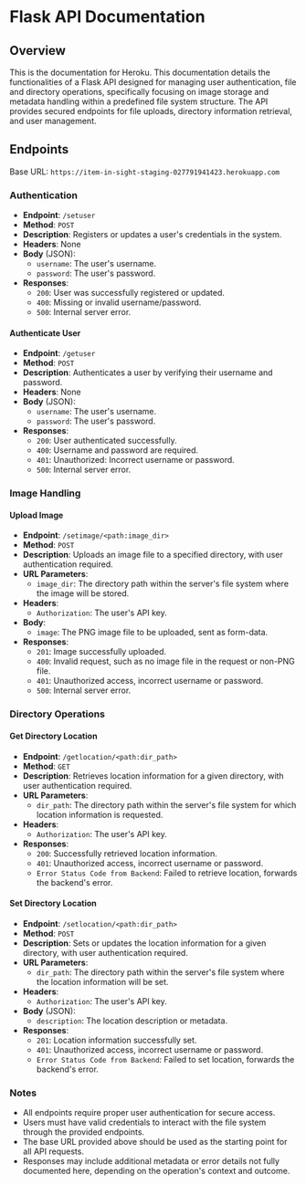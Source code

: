 # Flask API Documentation

## Overview

This is the documentation for Heroku. This documentation details the functionalities of a Flask API designed for managing user authentication, file and directory operations, specifically focusing on image storage and metadata handling within a predefined file system structure. The API provides secured endpoints for file uploads, directory information retrieval, and user management.

## Endpoints

Base URL: `https://item-in-sight-staging-027791941423.herokuapp.com`

### Authentication

- **Endpoint**: `/setuser`
- **Method**: `POST`
- **Description**: Registers or updates a user's credentials in the system.
- **Headers**: None
- **Body** (JSON):
  - `username`: The user's username.
  - `password`: The user's password.
- **Responses**:
  - `200`: User was successfully registered or updated.
  - `400`: Missing or invalid username/password.
  - `500`: Internal server error.

#### Authenticate User

- **Endpoint**: `/getuser`
- **Method**: `POST`
- **Description**: Authenticates a user by verifying their username and password.
- **Headers**: None
- **Body** (JSON):
  - `username`: The user's username.
  - `password`: The user's password.
- **Responses**:
  - `200`: User authenticated successfully.
  - `400`: Username and password are required.
  - `401`: Unauthorized: Incorrect username or password.
  - `500`: Internal server error.

### Image Handling

#### Upload Image

- **Endpoint**: `/setimage/<path:image_dir>`
- **Method**: `POST`
- **Description**: Uploads an image file to a specified directory, with user authentication required.
- **URL Parameters**:
  - `image_dir`: The directory path within the server's file system where the image will be stored.
- **Headers**:
  - `Authorization`: The user's API key.
- **Body**:
  - `image`: The PNG image file to be uploaded, sent as form-data.
- **Responses**:
  - `201`: Image successfully uploaded.
  - `400`: Invalid request, such as no image file in the request or non-PNG file.
  - `401`: Unauthorized access, incorrect username or password.
  - `500`: Internal server error.

### Directory Operations

#### Get Directory Location

- **Endpoint**: `/getlocation/<path:dir_path>`
- **Method**: `GET`
- **Description**: Retrieves location information for a given directory, with user authentication required.
- **URL Parameters**:
  - `dir_path`: The directory path within the server's file system for which location information is requested.
- **Headers**:
  - `Authorization`: The user's API key.
- **Responses**:
  - `200`: Successfully retrieved location information.
  - `401`: Unauthorized access, incorrect username or password.
  - `Error Status Code from Backend`: Failed to retrieve location, forwards the backend's error.

#### Set Directory Location

- **Endpoint**: `/setlocation/<path:dir_path>`
- **Method**: `POST`
- **Description**: Sets or updates the location information for a given directory, with user authentication required.
- **URL Parameters**:
  - `dir_path`: The directory path within the server's file system where the location information will be set.
- **Headers**:
  - `Authorization`: The user's API key.
- **Body** (JSON):
  - `description`: The location description or metadata.
- **Responses**:
  - `201`: Location information successfully set.
  - `401`: Unauthorized access, incorrect username or password.
  - `Error Status Code from Backend`: Failed to set location, forwards the backend's error.

### Notes

- All endpoints require proper user authentication for secure access.
- Users must have valid credentials to interact with the file system through the provided endpoints.
- The base URL provided above should be used as the starting point for all API requests.
- Responses may include additional metadata or error details not fully documented here, depending on the operation's context and outcome.
